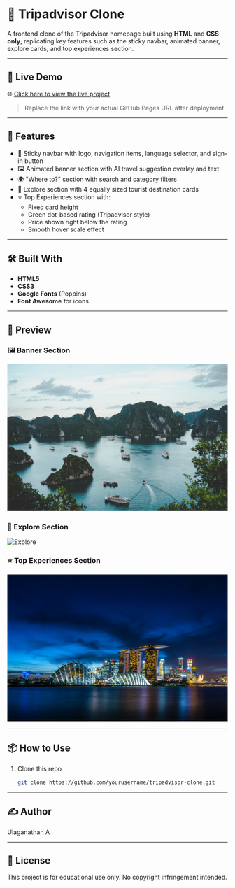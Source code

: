 # 🧭 Tripadvisor Clone

A frontend clone of the Tripadvisor homepage built using **HTML** and **CSS only**, replicating key features such as the sticky navbar, animated banner, explore cards, and top experiences section.

---

## 🔗 Live Demo

🌐 [Click here to view the live project](https://yourusername.github.io/tripadvisor-clone/)  
> Replace the link with your actual GitHub Pages URL after deployment.

---

## 🚀 Features

- 🎯 Sticky navbar with logo, navigation items, language selector, and sign-in button
- 🖼️ Animated banner section with AI travel suggestion overlay and text
- 🌍 "Where to?" section with search and category filters
- 🌊 Explore section with 4 equally sized tourist destination cards
- ⭐ Top Experiences section with:
  - Fixed card height
  - Green dot-based rating (Tripadvisor style)
  - Price shown right below the rating
  - Smooth hover scale effect

---

## 🛠 Built With

- **HTML5**
- **CSS3**
- **Google Fonts** (Poppins)
- **Font Awesome** for icons

---

## 📸 Preview

### 🖼️ Banner Section  
![Banner](Images/vietnam.jpg)

### 🌴 Explore Section  
![Explore](Images/japan.jpg)

### ⭐ Top Experiences Section  
![Top Experiences](Images/singapore.jpg)

---

## 📦 How to Use

1. Clone this repo
   ```bash
   git clone https://github.com/yourusername/tripadvisor-clone.git

---

## ✍️ Author
Ulaganathan A

---

## 📄 License
This project is for educational use only. No copyright infringement intended.
